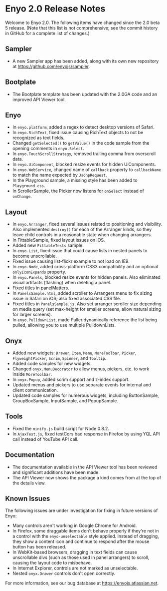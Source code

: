 # Enyo 2.0 Release Notes

Welcome to Enyo 2.0.  The following items have changed since the 2.0 beta 5 release.  (Note that this list is not comprehensive; see the commit history in GitHub for a complete list of changes.)

## Sampler

* A new Sampler app has been added, along with its own new repository at https://github.com/enyojs/sampler.

## Bootplate

* The Bootplate template has been updated with the 2.0GA code and an improved API Viewer tool.

## Enyo

* In `enyo.platform`, added a regex to detect desktop versions of Safari.
* In `enyo.RichText`, fixed issue causing RichText objects to not be recognized as text fields.
* Changed `getSelected()` to `getValue()` in the code sample from the opening comments in `enyo.Select`.
* In `enyo.TouchScrollStrategy`, removed trailing comma from overscroll data.
* In `enyo.UiComponent`, blocked resize events for hidden UiComponents.
* In `enyo.WebService`, changed name of `callback` property to `callbackName` to match the name expected by `JsonpRequest`.
* In the Playground sample, a missing style has been added to `Playground.css`.
* In ScrollerSample, the Picker now listens for `onSelect` instead of `onChange`.

## Layout

* In `enyo.Arranger`, fixed several issues related to positioning and visibility.  Also 
  implemented `destroy()` for each of the Arranger kinds, so they leave child controls in a 
  reasonable state when changing arrangers.
* In FittableSample, fixed layout issues on iOS.
* Added new `FittableTests` sample.
* In `enyo.List`, fixed issue that could cause lists in nested panels to become unscrollable.
* Fixed issue causing list-flickr example to not load on IE9.
* In `enyo.Node`, added cross-platform CSS3 compatibility and an optional `onlyIconExpands` property.
* In `enyo.Panels`, blocked resize events for hidden panels.  Also eliminated visual artifacts
  (flashing) when deleting a panel.
* Fixed titles in panelMatters.
* In `PanelsSample.html`, added scroller to Arrangers menu to fix sizing issue in Safari on iOS; also 
  fixed associated CSS file.
* Fixed titles in `PanelsSample.js`.  Also set arranger scroller size depending on media 
  query (set max-height for smaller screens, allow natural sizing for larger screens). 
* In `enyo.PulldownList`, made Puller dynamically reference the list being pulled, allowing you to 
  use multiple PulldownLists.

## Onyx
* Added new widgets: `Drawer`, `Item`, `Menu`, `MoreToolbar`,  `Picker`, `FlyweightPicker`, 
  `Scrim`, `Spinner`,  and `Tooltip`.
* Added code samples for new widgets.
* Changed `onyx.MenuDecorator` to allow menus, pickers, etc. to work inside `MoreToolbar`.
* In `onyx.Popup`, added scrim support and z-index support.
* Updated menus and pickers to use separate events for internal and client communication.
* Updated code samples for numerous widgets, including ButtonSample, GroupBoxSample, InputSample, and PopupSample.

## Tools

* Fixed the `minify.js` build script for Node 0.8.2.
* In `AjaxTest.js`, fixed testCors bad response in Firefox by using YQL API call instead of YouTube API call.

## Documentation

* The documentation available in the API Viewer tool has been reviewed and significant additions have been made.
* The API Viewer now shows the package a kind comes from at the top of the details view.

## Known Issues

The following issues are under investigation for fixing in future versions of Enyo:

* Many controls aren't working in Google Chrome for Android.
* In Firefox, some draggable items don't behave properly if they're not in a control with the `enyo-unselectable`
  style applied.  Instead of dragging, they show a content icon and continue to respond after the mouse 
  button has been released.
* In WebKit-based browsers, dragging in text fields can cause unscrollable divs (such as those 
  used in panel arrangers) to scroll, causing the layout code to misbehave.
* In Internet Explorer, controls are not marked as unselectable.
* Nested `onyx.Drawer` controls don't open correctly.

For more information, see our bug database at https://enyojs.atlassian.net.